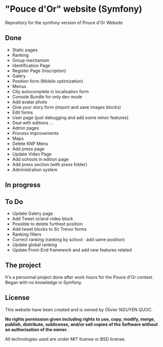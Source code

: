 # "Pouce d'Or" website (Symfony)

Repository for the symfony version of Pouce d'Or Website</p>


## Done

* Static pages
* Ranking
* Group mechanism
* Identification Page
* Register Page (Inscription)
* Galery
* Position form (Mobile optimization)
* Menus
* City autocomplete in localisation form
* Console Bundle for only dev mode
* Add avatar photo
* Give your story form (import and save images blocks)
* Edit forms
* User page (just debugging and add some minor features)
* Deal with editions ...
* Admin pages
* Process Improvements
* Maps
* Delete KNP Menu
* Add press page
* Update Video Page
* Add schools in edition page
* Add press section (with press folder)
* Administration system

## In progress


## To Do

* Update Galery page
* Add Tweet or/and video block
* Possible to delete furthest position
* Add tweet blocks to Sir Trevor forms
* Ranking filters
* Correct ranking (ranking by school : add same position)
* Update global ranking
* Update Front-End framework and add new features related


## The project

It's a personnal project done after work hours for the Pouce d'Or contest.
Began with no knowledge in Symfony.


## License

This website have been created and is owned by Olivier NGUYEN QUOC.

**No rights permission given including rights to use, copy, modify, merge, publish, distribute, sublicense, and/or sell
copies of the Software without an authorisation of the owner.**

All technologies used are under MIT license or BSD license.
